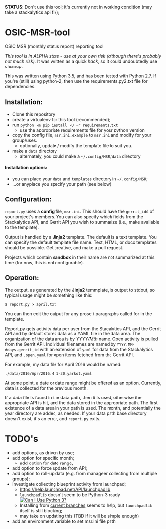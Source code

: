 **STATUS**:  Don't use this tool;  it's currently not in working condition (may take a stackalytics api fix);

# OSIC-MSR-tool

OSIC MSR (monthly status report) reporting tool

_This tool is in ALPHA state - use at your own risk (although there's probably not much risk)._
It was written as a quick _hack_, so it could undoubtedly use cleanup.

This was written using Python 3.5, and has been tested with Python 2.7.
If you're (still) using python-2, then use the requirements.py2.txt file for dependencies.

## Installation:

 - Clone this repository
 - create a virtualenv for this tool (recommended);
 - run `python -m pip install -U -r requirements.txt`
   - use the appropriate requirements file for your python version
 - copy the config file, `msr.ini.example` to `msr.ini` and modify for your group/uses.
   - optionally, update / modify the template file to suit you.
 - make a `data` directory
   - alternately, you could make a `~/.config/MSR/data` directory

#### Installation options:
  - you can place your `data` and `templates` directory in `~/.config/MSR`;
  - ...or anyplace you specify your path (see below)

## Configuration:

`report.py` uses a **config** file,  `msr.ini`.
This should have the `gerrit_id`s of your project's members.
You can also specify which fields from the Stackalytics API, and Gerrit API you wish to summarize (i.e., make available to the template).

Output is handled by a **Jinja2** template.
The default is a text template.
You can specify the default template file name.
Text, HTML, or docx templates should be possible.
Get creative, and make a pull request.

Projects which contain **sandbox** in their name are not summarized at this time (for now, this is not configurable).

## Operation:

The output, as generated by the **Jinja2** temmplate, is output to stdout, so typical usage might be something like this:

    $ report.py > april.txt

You can then edit the output for any prose / paragraphs called for in the template.

Report.py gets activity data per user from the Stacalytics API, and the Gerrit API and by default stores data as a YAML file in the data area.
The organization of the data area is by *YYYY/Mth* name.
Open activity is pulled from the Gerrit API.
Individual filenames are named by `YYYY.MM-#days.gerrit_id`
with an extension of `yaml` for data from the Stackalytics API,
and `.open.yaml` for open items fetched from the Gerrit API.

For example, my data file for April 2016 would be named:

    ./data/2016/Apr/2016.4.1-30.yarkot.yaml

At some point, a date or date range might be offered as an option.
Currently, data is collected for the previous month.

If a data file is found in the data path, then it is used, otherwise the appropriate API is hit, and the data stored in the appropriate path.
The first existence of a data area in your path is used.
The month, and potentially the year directory are added, as needed.
If your data path base directory doesn't exist, it's an error, and `report.py` exits.

# TODO's

- add options, as driven by use;
- add option for specific month;
  - add option for date range;
- add option to force update from API;
- add option to roll-up data (e.g. from manageer collecting from multiple groups);
- investigate collecting blueprint activity from launchpad;
  - https://help.launchpad.net/API/launchpadlib
  - `launchpadlib` doesn't seem to be Python-3 ready [![Can I Use Python 3?](https://caniusepython3.com/project/launchpadlib.svg)](https://caniusepython3.com/project/launchpadlib)
  - Installing from [current branches](https://help.launchpad.net/API/launchpadlib) seems to help, but `launchpadlib` itself is still blocking;
  - may take on updating this (TBD if it will be simple enough)
- add an environment variable to set msr.ini file path
